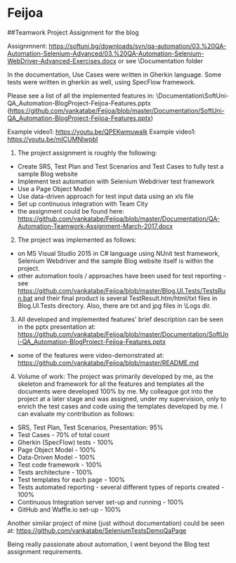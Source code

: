 # Feijoa
##Teamwork Project Assignment for the blog

Assignmnent: https://softuni.bg/downloads/svn/qa-automation/03.%20QA-Automation-Selenium-Advanced/03.%20QA-Automation-Selenium-WebDriver-Advanced-Exercises.docx or see \Documentation folder

In the documentation, Use Cases were written in Gherkin language. Some tests were written in gherkin as well, using SpecFlow framework.

Please see a list of all the implemented features in: \Documentation\SoftUni-QA_Automation-BlogProject-Feijoa-Features.pptx (https://github.com/vankatabe/Feijoa/blob/master/Documentation/SoftUni-QA_Automation-BlogProject-Feijoa-Features.pptx)

Example video1: https://youtu.be/QPEKwmuwalk
Example video1: https://youtu.be/mICUMNlwpbI



1. The project assignment is roughly the following:
- Create SRS, Test Plan and Test Scenarios and Test Cases to fully test a sample Blog
website
- Implement test automation with Selenium Webdriver test framework
- Use a Page Object Model
- Use data-driven approach for test input data using an xls file
- Set up continuous integration with Team City
- the assignment could be found here:
https://github.com/vankatabe/Feijoa/blob/master/Documentation/QA-Automation-Teamwork-Assignment-March-2017.docx

2. The project was implemented as follows:
- on MS Visual Studio 2015 in C# language using NUnit test framework, Selenium Webdriver
and the sample Blog website itself is within the project.
- other automation tools / approaches have been used for test reporting - see
https://github.com/vankatabe/Feijoa/blob/master/Blog.UI.Tests/TestsRun.bat and their
final product is several TestResult.htm/html/txt files in Blog.UI.Tests directory. Also,
there are txt and jpg files in \Logs dir.

3. All developed and implemented features' brief description can be seen in the pptx
presentation at:
https://github.com/vankatabe/Feijoa/blob/master/Documentation/SoftUni-QA_Automation-BlogProject-Feijoa-Features.pptx
- some of the features were video-demonstrated at:
https://github.com/vankatabe/Feijoa/blob/master/README.md

4. Volume of work: The project was primarily developed by me, as the skeleton and framework for all the features and templates all the documents were developed 100% by me.
My colleague got into the project at a later stage and was assigned, under my supervision, only to enrich the test cases and code using the templates developed by me.
I can evaluate my contribution as follows:
- SRS, Test Plan, Test Scenarios, Presentation: 95%
- Test Cases - 70% of total count
- Gherkin (SpecFlow) tests - 100%
- Page Object Model - 100%
- Data-Driven Model - 100%
- Test code framework - 100%
- Tests architecture - 100%
- Test templates for each page - 100%
- Tests automated reporting - several different types of reports created - 100%
- Continuous Integration server set-up and running - 100%
- GitHub and Waffle.io set-up - 100%

Another similar project of mine (just without documentation) could be seen at:
https://github.com/vankatabe/SeleniumTestsDemoQaPage

Being really passionate about automation, I went beyond the Blog test assignment requirements.